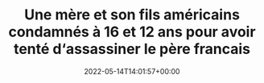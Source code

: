 ---
isIndex: false
title: Une mère et son fils américains condamnés à 16 et 12 ans pour avoir tenté d‘assassiner le père francais
date: 2022-05-14T14:01:57+00:00
publications_concerned:
  - sophie-rey-gascon
press:
  title: Le Figaro
  url: https://www.lefigaro.fr/faits-divers/une-mere-et-son-fils-americains-condamnes-a-16-et-12-ans-pour-avoir-tente-d-assassiner-le-pere-francais-20220514
---